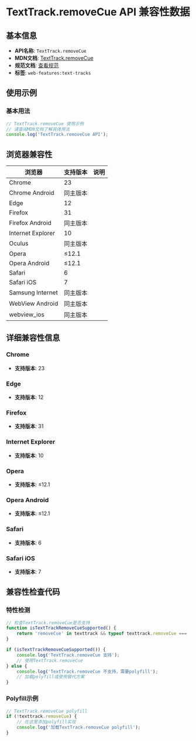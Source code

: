 # TextTrack.removeCue API 兼容性数据

## 基本信息

- **API名称**: `TextTrack.removeCue`
- **MDN文档**: [TextTrack.removeCue](https://developer.mozilla.org/docs/Web/API/TextTrack/removeCue)
- **规范文档**: [查看规范](https://html.spec.whatwg.org/multipage/media.html#dom-texttrack-removecue-dev)
- **标签**: `web-features:text-tracks`

## 使用示例

### 基本用法

```javascript
// TextTrack.removeCue 使用示例
// 请查阅MDN文档了解具体用法
console.log('TextTrack.removeCue API');
```

## 浏览器兼容性

| 浏览器 | 支持版本 | 说明 |
|--------|----------|------|
| Chrome | 23 |  |
| Chrome Android | 同主版本 |  |
| Edge | 12 |  |
| Firefox | 31 |  |
| Firefox Android | 同主版本 |  |
| Internet Explorer | 10 |  |
| Oculus | 同主版本 |  |
| Opera | ≤12.1 |  |
| Opera Android | ≤12.1 |  |
| Safari | 6 |  |
| Safari iOS | 7 |  |
| Samsung Internet | 同主版本 |  |
| WebView Android | 同主版本 |  |
| webview_ios | 同主版本 |  |

## 详细兼容性信息

### Chrome

- **支持版本**: 23

### Edge

- **支持版本**: 12

### Firefox

- **支持版本**: 31

### Internet Explorer

- **支持版本**: 10

### Opera

- **支持版本**: ≤12.1

### Opera Android

- **支持版本**: ≤12.1

### Safari

- **支持版本**: 6

### Safari iOS

- **支持版本**: 7

## 兼容性检查代码

### 特性检测

```javascript
// 检查TextTrack.removeCue是否支持
function isTextTrackRemoveCueSupported() {
    return 'removeCue' in texttrack && typeof texttrack.removeCue === 'function';
}

if (isTextTrackRemoveCueSupported()) {
    console.log('TextTrack.removeCue 支持');
    // 使用TextTrack.removeCue
} else {
    console.log('TextTrack.removeCue 不支持，需要polyfill');
    // 加载polyfill或使用替代方案
}
```

### Polyfill示例

```javascript
// TextTrack.removeCue polyfill
if (!texttrack.removeCue) {
    // 在这里添加polyfill实现
    console.log('加载TextTrack.removeCue polyfill');
}
```

